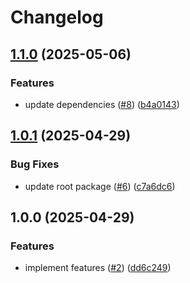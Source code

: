 # Changelog

## [1.1.0](https://github.com/ocavue/monorepo-typescript-references/compare/v1.0.1...v1.1.0) (2025-05-06)


### Features

* update dependencies ([#8](https://github.com/ocavue/monorepo-typescript-references/issues/8)) ([b4a0143](https://github.com/ocavue/monorepo-typescript-references/commit/b4a014333dbf8c9c557edf6b4712d9a8a13d8fca))

## [1.0.1](https://github.com/ocavue/monorepo-typescript-references/compare/v1.0.0...v1.0.1) (2025-04-29)


### Bug Fixes

* update root package ([#6](https://github.com/ocavue/monorepo-typescript-references/issues/6)) ([c7a6dc6](https://github.com/ocavue/monorepo-typescript-references/commit/c7a6dc606e96a73558fdbad28d77462601e5a196))

## 1.0.0 (2025-04-29)


### Features

* implement features ([#2](https://github.com/ocavue/monorepo-typescript-references/issues/2)) ([dd6c249](https://github.com/ocavue/monorepo-typescript-references/commit/dd6c2496f4f9e6bbd89cd21cdf8616426013096d))
